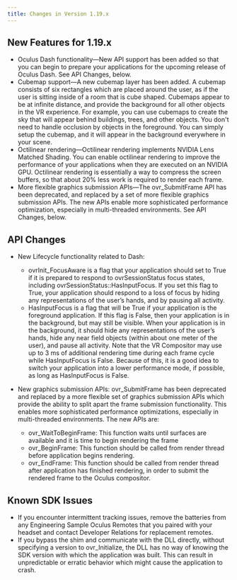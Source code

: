 ```yaml
---
title: Changes in Version 1.19.x
---
```




## New Features for 1.19.x

* Oculus Dash functionality—New API support has been added so that you can begin to prepare your applications for the upcoming release of Oculus Dash. See API Changes, below.
* Cubemap support—A new cubemap layer has been added. A cubemap consists of six rectangles which are placed around the user, as if the user is sitting inside of a room that is cube shaped. Cubemaps appear to be at infinite distance, and provide the background for all other objects in the VR experience. For example, you can use cubemaps to create the sky that will appear behind buildings, trees, and other objects. You don't need to handle occlusion by objects in the foreground. You can simply setup the cubemap, and it will appear in the background everywhere in your scene.
* Octilinear rendering—Octilinear rendering implements NVIDIA Lens Matched Shading. You can enable octilinear rendering to improve the performance of your applications when they are executed on an NVIDIA GPU. Octilinear rendering is essentially a way to compress the screen buffers, so that about 20% less work is required to render each frame.
* More flexible graphics submission APIs—The ovr\_SubmitFrame API has been deprecated, and replaced by a set of more flexible graphics submission APIs. The new APIs enable more sophisticated performance optimization, especially in multi-threaded environments. See API Changes, below.


## API Changes

* New Lifecycle functionality related to Dash: 
	+ ovrInit\_FocusAware is a flag that your application should set to True if it is prepared to respond to ovrSessionStatus focus states, including ovrSessionStatus::HasInputFocus. If you set this flag to True, your application should respond to a loss of focus by hiding any representations of the user’s hands, and by pausing all activity.
	+ HasInputFocus is a flag that will be True if your application is the foreground application. If this flag is False, then your application is in the background, but may still be visible. When your application is in the background, it should hide any representations of the user’s hands, hide any near field objects (within about one meter of the user), and pause all activity. Note that the VR Compositor may use up to 3 ms of additional rendering time during each frame cycle while HasInputFocus is False. Because of this, it is a good idea to switch your application into a lower performance mode, if possible, as long as HasInputFocus is False.
	
* New graphics submission APIs: ovr\_SubmitFrame has been deprecated and replaced by a more flexible set of graphics submission APIs which provide the ability to split apart the frame submission functionality. This enables more sophisticated performance optimizations, especially in multi-threaded environments. The new APIs are: 
	+ ovr\_WaitToBeginFrame: This function waits until surfaces are available and it is time to begin rendering the frame
	+ ovr\_BeginFrame: This function should be called from render thread before application begins rendering.
	+ ovr\_EndFrame: This function should be called from render thread after application has finished rendering, in order to submit the rendered frame to the Oculus compositor.
	


## Known SDK Issues

* If you encounter intermittent tracking issues, remove the batteries from any Engineering Sample Oculus Remotes that you paired with your headset and contact Developer Relations for replacement remotes.
* If you bypass the shim and communicate with the DLL directly, without specifying a version to ovr\_Initialize, the DLL has no way of knowing the SDK version with which the application was built. This can result in unpredictable or erratic behavior which might cause the application to crash.

